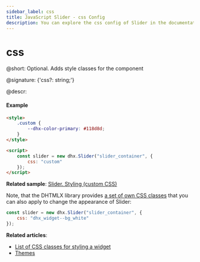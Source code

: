 ```yaml
---
sidebar_label: css
title: JavaScript Slider - css Config 
description: You can explore the css config of Slider in the documentation of the DHTMLX JavaScript UI library. Browse developer guides and API reference, try out code examples and live demos, and download a free 30-day evaluation version of DHTMLX Suite 7.
---
```


# css

@short: Optional. Adds style classes for the component

@signature: {'css?: string;'}

@descr:
#### Example

~~~html
<style>
    .custom {
        --dhx-color-primary: #118d8d;
    }
</style>

<script>
	const slider = new dhx.Slider("slider_container", {
    	css: "custom"
	});
</script>
~~~

**Related sample**: [Slider. Styling (custom CSS)](https://snippet.dhtmlx.com/ewizud5e)

Note, that the DHTMLX library provides [a set of own CSS classes](helpers/base_elements.md#list-of-css-classes-for-styling-a-widget) that you can also apply to change the appearance of Slider:

~~~js
const slider = new dhx.Slider("slider_container", {
    css: "dhx_widget--bg_white"
});
~~~

**Related articles**: 
- [List of CSS classes for styling a widget](helpers/base_elements.md#list-of-css-classes-for-styling-a-widget)
- [Themes](themes.md)

